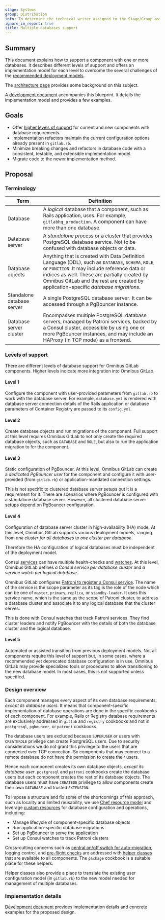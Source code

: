 ```yaml
---
stage: Systems
group: Distribution
info: To determine the technical writer assigned to the Stage/Group associated with this page, see https://handbook.gitlab.com/handbook/product/ux/technical-writing/#assignments
ignore_in_report: true
title: Multiple databases support
---
```


## Summary

This document explains how to support a component with one or more databases. It
describes different levels of support and offers an implementation model for
each level to overcome the several challenges of the [recommended deployment models](https://docs.gitlab.com/administration/reference_architectures/).

The [architecture page](../_index.md#multiple-databases) provides some
background on this subject.

A [development document](../../database_support.md) accompanies this
blueprint. It details the implementation model and provides a few examples.

## Goals

- Offer [higher levels of support](#levels-of-support) for current and new
  components with database requirements.
- Implementation refactors maintain the current configuration options
  already present in `gitlab.rb`.
- Minimize breaking changes and refactors in database code with a consistent,
  testable, and extensible implementation model.
- Migrate code to the newer implementation method.

## Proposal

### Terminology

| Term                       | Definition |
|----------------------------|------------|
| Database                   | A _logical_ database that a component, such as Rails application, uses. For example, `gitlabhq_production`. A component can have more than one database. |
| Database server            | A _standalone process_ or a _cluster_ that provides PostgreSQL database service. Not to be confused with database objects or data. |
| Database objects           | Anything that is created with Data Definition Language (DDL), such as `DATABASE`, `SCHEMA`, `ROLE`, or `FUNCTION`. It may include reference data or indices as well. These are partially created by Omnibus GitLab and the rest are created by application-specific _database migrations_. |
| Standalone database server | A single PostgreSQL database server. It can be accessed through a PgBouncer instance. |
| Database server cluster    | Encompasses multiple PostgreSQL database servers, managed by Patroni services, backed by a Consul cluster, accessible by using one or more PgBouncer instances, and may include an HAProxy (in TCP mode) as a frontend. |

### Levels of support

There are different levels of database support for Omnibus GitLab components.
Higher levels indicate more integration into Omnibus GitLab.

#### Level 1

Configure the component with user-provided parameters from `gitlab.rb` to work
with the database server. For example,  `database.yml` is rendered with database
server connection details of the Rails application or database parameters of
Container Registry are passed to its `config.yml`.

#### Level 2

Create database objects and run migrations of the component. Full support at
this level requires Omnibus GitLab to not only create the required database
objects, such as `DATABASE` and `ROLE`, but also to run the application
migration to for the component.

#### Level 3

Static configuration of PgBouncer. At this level, Omnibus GitLab can create a
_dedicated PgBouncer user_ for the component and configure it with user-provided
(from `gitlab.rb`) or application-mandated connection settings.

This is not specific to clustered database server setups but it is a requirement
for it. There are scenarios where PgBouncer is configured with a standalone
database server. However, all clustered database server setups depend on
PgBouncer configuration.

#### Level 4

Configuration of database server cluster in high-availability (HA) mode. At this
level, Omnibus GitLab supports various deployment models, ranging from _one
cluster for all databases_ to _one cluster per database_.

Therefore the HA configuration of logical databases must be independent of the
deployment model.

Consul [services](https://developer.hashicorp.com/consul/docs/services/configuration/services-configuration-reference)
can have multiple health-checks and [watches](https://developer.hashicorp.com/consul/docs/dynamic-app-config/watches#service).
At this level, Omnibus GitLab defines _a Consul service per database cluster_
and _a service watch per logical database_.

Omnibus GitLab configures [Patroni to register a Consul service](https://patroni.readthedocs.io/en/latest/yaml_configuration.html#consul).
The name of the service is the scope parameter as its tag is the role of the
node which can be one of `master`, `primary`, `replica`, or `standby-leader`. It
uses this service name, which is the same as the scope of Patroni cluster, to
address a database cluster and associate it to any logical database that the
cluster serves.

This is done with Consul watches that track Patroni services. They find cluster
leaders and notify PgBouncer with the details of both the database cluster and
the logical database.

#### Level 5

Automated or assisted transition from previous deployment models. Not all
components require this level of support but, in some cases, where a recommended
yet deprecated database configuration is in use, Omnibus GitLab may provide
specialized tools or procedures to allow transitioning to the new database
model. In most cases, this is not supported unless specified.

### Design overview

Each component manages every aspect of its own database requirements, _except
its database users_. It means that component-specific implementation of database
operations are done in the specific cookbooks of each component. For example,
Rails or Registry database requirements are exclusively addressed in `gitlab`
and `registry` cookbooks and not in `postgresql`, `pgbouncer`, or `patroni`
cookbooks.

The database users are excluded because `SUPERUSER` or users with `CREATEROLE`
privilege can create PostgreSQL users. Due to security considerations we do not
grant this privilege to the users that are connected over TCP connection. So
components that may connect to a remote database do not have the permission to
create their users.

Hence each component creates its own database objects, _except its database user_.
`postgresql` and `patroni` cookbooks create the database users but each component
creates the rest of its database objects. The database users must have `CREATEDB`
privilege to allow components create their own `DATABASE` and trusted `EXTENSION`.

To impose a structure and fix some of the shortcomings of this approach, such as
locality and limited reusability, we use [Chef resource model](https://docs.chef.io/resources/)
and leverage [custom resources](https://docs.chef.io/custom_resources/) for
database configuration and operations, including:

- Manage lifecycle of component-specific database objects
- Run application-specific database migrations
- Set up PgBouncer to serve the application
- Set up Consul watches to track Patroni clusters

Cross-cutting concerns such as [central on/off switch for auto-migration](https://gitlab.com/gitlab-org/omnibus-gitlab/-/issues/7716),
logging control, and [pre-flight checks](https://gitlab.com/gitlab-org/omnibus-gitlab/-/issues/5428)
are addressed with [helper classes](https://docs.chef.io/helpers/) that are
available to all components. The `package` cookbook is a suitable place for
these helpers.

Helper classes also provide a place to translate the existing user configuration
model (in `gitlab.rb`) to the new model needed for management of
multiple databases.

### Implementation details

[Development document](../../database_support.md) provides
implementation details and concrete examples for the proposed design.
